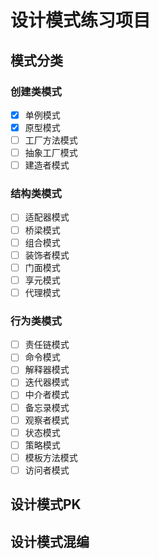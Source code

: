 # 设计模式练习项目

## 模式分类

### 创建类模式

+ [X] 单例模式
+ [X] 原型模式
+ [ ] 工厂方法模式
+ [ ] 抽象工厂模式
+ [ ] 建造者模式

### 结构类模式

+ [ ] 适配器模式
+ [ ] 桥梁模式
+ [ ] 组合模式
+ [ ] 装饰者模式
+ [ ] 门面模式
+ [ ] 享元模式
+ [ ] 代理模式

### 行为类模式

+ [ ] 责任链模式
+ [ ] 命令模式
+ [ ] 解释器模式
+ [ ] 迭代器模式
+ [ ] 中介者模式
+ [ ] 备忘录模式
+ [ ] 观察者模式
+ [ ] 状态模式
+ [ ] 策略模式
+ [ ] 模板方法模式
+ [ ] 访问者模式

## 设计模式PK

## 设计模式混编
